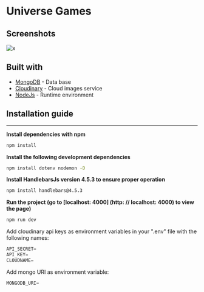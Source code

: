 # Universe Games

## Screenshots
![x](/screenshots/image6)

## Built with

* [MongoDB](https://www.mongodb.com/cloud) - Data base
* [Cloudinary](https://cloudinary.com/) - Cloud images service
* [NodeJs](https://nodejs.org/es/) - Runtime environment

## Installation guide

---

**Install dependencies with npm**

```bash
npm install
```

**Install the following development dependencies**

```bash
npm install dotenv nodemon -D
```

**Install HandlebarsJs version 4.5.3 to ensure proper operation**

```bash
npm install handlebars@4.5.3
```

**Run the project (go to [localhost: 4000] (http: // localhost: 4000) to view the page)**

```bash
npm run dev
```

Add cloudinary api keys as environment variables in your ".env" file with the following names:

```jsx
API_SECRET=
API_KEY=
CLOUDNAME=
```

Add mongo URI as environment variable:

```jsx
MONGODB_URI= 
```
